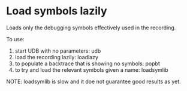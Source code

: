 Load symbols lazily
===================

Loads only the debugging symbols effectively used
in the recording.

To use:
  
  1) start UDB with no parameters: udb
  2) load the recording lazily: loadlazy <recording file>
  3) to populate a backtrace that is showing no symbols: popbt
  4) to try and load the relevant symbols given a name: loadsymlib <string>

NOTE: loadsymlib is slow and it doe not guarantee good results as yet.
